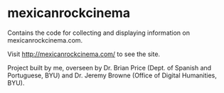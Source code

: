 # mexicanrockcinema
Contains the code for collecting and displaying information on mexicanrockcinema.com.

Visit http://mexicanrockcinema.com/ to see the site. 

Project built by me, overseen by Dr. Brian Price (Dept. of Spanish and Portuguese, BYU) and Dr. Jeremy Browne (Office of Digital Humanities, BYU). 
